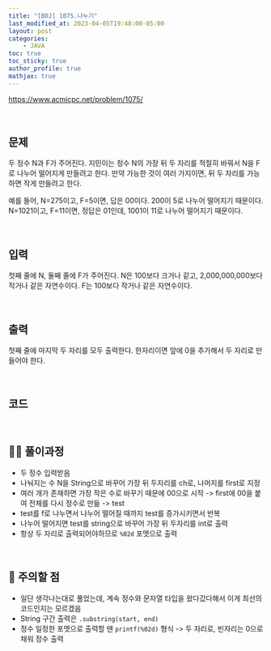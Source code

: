 ```yaml
---
title: "[BOJ] 1075.나누기"
last_modified_at: 2023-04-05T19:48:00-05:00
layout: post
categories:
    - JAVA
toc: true
toc_sticky: true
author_profile: true
mathjax: true
---
```


<https://www.acmicpc.net/problem/1075/>

<br>

## 문제

두 정수 N과 F가 주어진다. 지민이는 정수 N의 가장 뒤 두 자리를 적절히 바꿔서 N을 F로 나누어 떨어지게 만들려고 한다. 만약 가능한 것이 여러 가지이면, 뒤 두 자리를 가능하면 작게 만들려고 한다.

예를 들어, N=275이고, F=5이면, 답은 00이다. 200이 5로 나누어 떨어지기 때문이다. N=1021이고, F=11이면, 정답은 01인데, 1001이 11로 나누어 떨어지기 때문이다.

<br>

## 입력

첫째 줄에 N, 둘째 줄에 F가 주어진다. N은 100보다 크거나 같고, 2,000,000,000보다 작거나 같은 자연수이다. F는 100보다 작거나 같은 자연수이다.

<br>

## 출력

첫째 줄에 마지막 두 자리를 모두 출력한다. 한자리이면 앞에 0을 추가해서 두 자리로 만들어야 한다.

<br>

## 코드

<script src="https://gist.github.com/bokyung124/320bc1def3300ca03e5b9e4b2644acaa.js"></script>

<br>

## 👩‍💻 풀이과정
- 두 정수 입력받음
- 나눠지는 수 N을 String으로 바꾸어 가장 뒤 두자리를 ch로, 나머지를 first로 지정
- 여러 개가 존재하면 가장 작은 수로 바꾸기 때문에 00으로 시작 -> first에 00을 붙여 전체를 다시 정수로 만듦 -> test
- test를 f로 나누면서 나누어 떨어질 때까지 test를 증가시키면서 반복
- 나누어 떨어지면 test를 string으로 바꾸어 가장 뒤 두자리를 int로 출력
- 항상 두 자리로 출력되어야하므로 `%02d` 포맷으로 출력

<br>

## 👀 주의할 점
- 일단 생각나는대로 풀었는데, 계속 정수와 문자열 타입을 왔다갔다해서 이게 최선의 코드인지는 모르겠음
- String 구간 출력은 `.substring(start, end)`
- 정수 일정한 포맷으로 출력할 땐 `printf(%02d)` 형식 -> 두 자리로, 빈자리는 0으로 채워 정수 출력